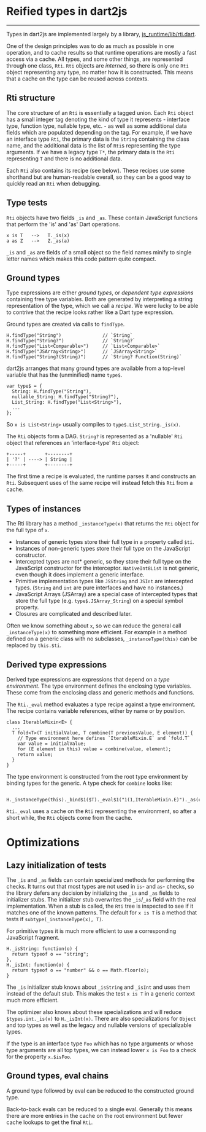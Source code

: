 # Reified types in dart2js

--------------------------------------------------------------------------------

Types in dart2js are implemented largely by a library,
[js_runtime/lib/rti.dart](https://github.com/dart-lang/sdk/blob/master/sdk/lib/_internal/js_runtime/lib/rti.dart).

One of the design principles was to do as much as possible in one operation, and
to cache results so that runtime operations are mostly a fast access via a cache.
All types, and some other things, are represented through one class, `Rti`.
`Rti` objects are _interned_, so there is only one `Rti` object representing any type, no matter how it is constructed.
This means that a cache on the type can be reused across contexts.

## Rti structure

The core structure of an `Rti` is essentially a tagged union. Each `Rti` object has a small integer tag denoting the kind of type it represents - interface type, function type, nullable type, etc. - as well as some additional data fields which are populated depending on the tag. For example, if we have an interface type `Rti`, the primary data is the `String` containing the class name, and the additional data is the list of `Rti`s representing the type arguments. If we have a legacy type `T*`, the primary data is the `Rti` representing `T` and there is no additional data.

Each `Rti` also contains its recipe (see below). These recipes use some shorthand but are human-readable overall, so they can be a good way to quickly read an `Rti` when debugging.

## Type tests

`Rti` objects have two fields `_is` and `_as`.
These contain JavaScript functions that perform the 'is' and 'as' Dart operations.

    x is T   -->   T._is(x)
    a as Z   -->   Z._as(a)

`_is` and `_as` are fields of a small object so the field names minify to single letter names which makes this code pattern quite compact.

## Ground types

Type expressions are either _ground types_, or _dependent type expressions_ containing free type variables.
Both are generated by interpreting a string representation of the type, which we call a _recipe_.
We were lucky to be able to contrive that the recipe looks rather like a Dart type expression.

Ground types are created via calls to `findType`.

    H.findType("String")               // `String`
    H.findType("String?")              // `String?`
    H.findType("List<Comparable>")     // `List<Comparable>`
    H.findType("JSArray<String>")      // `JSArray<String>`
    H.findType("String?(String)")      // `String? Function(String)`

dart2js arranges that many ground types are available from a top-level variable that has the (unminified) name `type$`.

    var type$ = {
      String: H.findType("String"),
      nullable_String: H.findType("String?"),
      List_String: H.findType("List<String>"),
      ...
    };

So `x is List<String>` usually compiles to `type$.List_String._is(x)`.

The `Rti` objects form a DAG. `String?` is represented as a 'nullable' `Rti` object that references an 'interface-type' `Rti` object:

    +-----+       +--------+
    | '?' | ----> | String |
    +-----+       +--------+

The first time a recipe is evaluated, the runtime parses it and constructs an `Rti`. Subsequent uses of the same recipe will instead fetch this `Rti` from a cache.

## Types of instances

The Rti library has a method `_instanceType(x)` that returns the `Rti` object for the full type of `x`.

- Instances of generic types store their full type in a property called `$ti`.
- Instances of non-generic types store their full type on the JavaScript constructor.
- Intercepted types are not* generic, so they store their full type on the JavaScript constructor for the interceptor. `NativeInt8List` is not generic, even though it does implement a generic interface.
- Primitive implementation types like `JSString` and `JSInt` are intercepted types. (`String` and `int` are pure interfaces and have no instances.)
- JavaScript Arrays (JSArray) are a special case of intercepted types that store the full type (e.g. `type$.JSArray_String`) on a special symbol property.
- Closures are complicated and described later.

Often we know something about `x`, so we can reduce the general call `_instanceType(x)` to something more efficient.
For example in a method defined on a generic class with no subclasses, `_instanceType(this)` can be replaced by `this.$ti`.


## Derived type expressions

Derived type expressions are expressions that depend on a _type environment_.
The type environment defines the enclosing type variables. These come from the enclosing class and generic methods and functions.

The `Rti._eval` method evaluates a type recipe against a type environment.
The recipe contains variable references, either by name or by position.

    class IterableMixin<E> {
      ...
      T fold<T>(T initialValue, T combine(T previousValue, E element)) {
        // Type environment here defines `IterableMixin.E` and `fold.T`
        var value = initialValue;
        for (E element in this) value = combine(value, element);
        return value;
      }
    }

The type environment is constructed from the root type environment by binding types for the generic.
A type check for `combine` looks like:

      H._instanceType(this)._bind$1($T)._eval$1("1(1,IterableMixin.E)")._as(combine);

`Rti._eval` uses a cache on the `Rti` representing the environment, so after a short while, the `Rti` objects come from the cache.

# Optimizations

## Lazy initialization of tests

The `_is` and `_as` fields can contain specialized methods for performing the checks.
It turns out that most types are not used in `is`- and `as`- checks, so the library defers any decision
by initializing the `_is` and `_as` fields to initializer stubs.
The initializer stub overwrites the `_is`/`_as` field with the real implementation.
When a stub is called, the `Rti` tree is inspected to see if it matches one of the known patterns.
The default for `x is T` is a method that tests if `subtype(_instanceType(x), T)`.

For primitive types it is much more efficient to use a corresponding JavaScript fragment.

    H._isString: function(o) {
      return typeof o == "string";
    },
    H._isInt: function(o) {
      return typeof o == "number" && o == Math.floor(o);
    }

The `_is` initializer stub knows about `_isString` and `_isInt` and uses them instead of the default stub.
This makes the test `x is T` in a generic context much more efficient.

The optimizer also knows about these specializations and will reduce `$types.int._is(x)` to `H._isInt(x)`.
There are also specializations for `Object` and top types as well as the legacy and nullable versions of specializable types.

If the type is an interface type `Foo` which has no type arguments or whose type arguments are all top types, we can instead lower `x is Foo` to a check for the property `x.$isFoo`.

## Ground types, eval chains

A ground type followed by eval can be reduced to the constructed ground type.

Back-to-back evals can be reduced to a single eval.
Generally this means there are more entries in the cache on the root environment but fewer cache lookups to get the final `Rti`.

